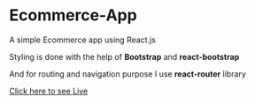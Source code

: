 # Ecommerce-App
A simple Ecommerce app using React.js

Styling is done with the help of **Bootstrap** and **react-bootstrap**

And for routing and navigation purpose I use **react-router** library

[Click here to see Live](https://ecommerce-app-psi-orpin.vercel.app)
